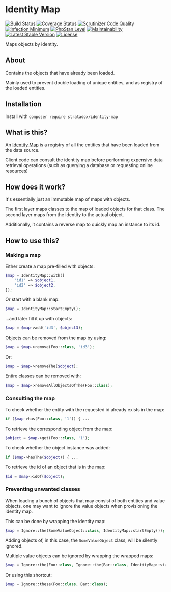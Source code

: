 # Identity Map

[![Build Status](https://travis-ci.org/Stratadox/IdentityMap.svg?branch=master)](https://travis-ci.org/Stratadox/IdentityMap)
[![Coverage Status](https://coveralls.io/repos/github/Stratadox/IdentityMap/badge.svg?branch=master)](https://coveralls.io/github/Stratadox/IdentityMap?branch=master)
[![Scrutinizer Code Quality](https://scrutinizer-ci.com/g/Stratadox/IdentityMap/badges/quality-score.png?b=master)](https://scrutinizer-ci.com/g/Stratadox/IdentityMap/?branch=master)
[![Infection Minimum](https://img.shields.io/badge/msi-100-brightgreen.svg)](https://travis-ci.org/Stratadox/IdentityMap)
[![PhpStan Level](https://img.shields.io/badge/phpstan-7/7-brightgreen.svg)](https://travis-ci.org/Stratadox/IdentityMap)
[![Maintainability](https://api.codeclimate.com/v1/badges/8c27d62a028e929648d2/maintainability)](https://codeclimate.com/github/Stratadox/IdentityMap/maintainability)
[![Latest Stable Version](https://poser.pugx.org/stratadox/identity-map/v/stable)](https://packagist.org/packages/stratadox/identity-map)
[![License](https://poser.pugx.org/stratadox/identity-map/license)](https://packagist.org/packages/stratadox/identity-map)

Maps objects by identity.

## About

Contains the objects that have already been loaded.

Mainly used to prevent double loading of unique entities, and as registry of the
loaded entities.

## Installation

Install with `composer require stratadox/identity-map`

## What is this?

An [Identity Map](https://www.martinfowler.com/eaaCatalog/identityMap.html) is a 
registry of all the entities that have been loaded from the data source.

Client code can consult the identity map before performing expensive data 
retrieval operations (such as querying a database or requesting online resources)

## How does it work?

It's essentially just an immutable map of maps with objects.

The first layer maps classes to the map of loaded objects for that class.
The second layer maps from the identity to the actual object.

Additionally, it contains a reverse map to quickly map an instance to its id.

## How to use this?

### Making a map

Either create a map pre-filled with objects:
```php
$map = IdentityMap::with([
    'id1' => $object1,
    'id2' => $object2,
]);
```
Or start with a blank map:
```php
$map = IdentityMap::startEmpty();
```
...and later fill it up with objects:
```php
$map = $map->add('id3', $object3);
```
Objects can be removed from the map by using:
```php
$map = $map->remove(Foo::class, 'id3');
```
Or:
```php
$map = $map->removeThe($object);
```
Entire classes can be removed with:
```php
$map = $map->removeAllObjectsOfThe(Foo::class);
```

### Consulting the map

To check whether the entity with the requested id already exists in the map:
```php
if ($map->has(Foo::class, '1')) { ...
```
To retrieve the corresponding object from the map:
```php
$object = $map->get(Foo::class, '1');
```
To check whether the object instance was added:
```php
if ($map->hasThe($object)) { ...
```
To retrieve the id of an object that is in the map:
```php
$id = $map->idOf($object);
```

### Preventing unwanted classes

When loading a bunch of objects that may consist of both entities and value 
objects, one may want to ignore the value objects when provisioning the identity
map.

This can be done by wrapping the identity map:
```php
$map = Ignore::the(SomeValueObject::class, IdentityMap::startEmpty());
```
Adding objects of, in this case, the `SomeValueObject` class, will be silently
ignored.

Multiple value objects can be ignored by wrapping the wrapped maps:
```php
$map = Ignore::the(Foo::class, Ignore::the(Bar::class, IdentityMap::startEmpty()));
```
Or using this shortcut:
```php
$map = Ignore::these(Foo::class, Bar::class);
```
